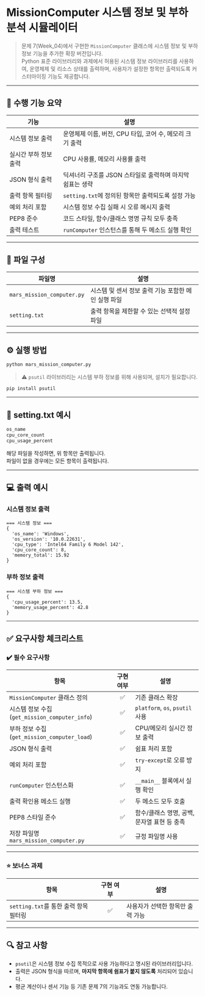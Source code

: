 # MissionComputer 시스템 정보 및 부하 분석 시뮬레이터

> 문제 7(Week_04)에서 구현한 `MissionComputer` 클래스에 시스템 정보 및 부하 정보 기능을 추가한 확장 버전입니다.  
> Python 표준 라이브러리와 과제에서 허용된 시스템 정보 라이브러리를 사용하여, 운영체제 및 리소스 상태를 출력하며, 사용자가 설정한 항목만 출력되도록 커스터마이징 기능도 제공합니다.

---

## 📌 수행 기능 요약

| 기능 | 설명 |
|------|------|
| 시스템 정보 출력 | 운영체제 이름, 버전, CPU 타입, 코어 수, 메모리 크기 출력 |
| 실시간 부하 정보 출력 | CPU 사용률, 메모리 사용률 출력 |
| JSON 형식 출력 | 딕셔너리 구조를 JSON 스타일로 출력하며 마지막 쉼표는 생략 |
| 출력 항목 필터링 | `setting.txt`에 정의된 항목만 출력되도록 설정 가능 |
| 예외 처리 포함 | 시스템 정보 수집 실패 시 오류 메시지 출력 |
| PEP8 준수 | 코드 스타일, 함수/클래스 명명 규칙 모두 충족 |
| 출력 테스트 | `runComputer` 인스턴스를 통해 두 메소드 실행 확인 |

---

## 📁 파일 구성

| 파일명 | 설명 |
|--------|------|
| `mars_mission_computer.py` | 시스템 및 센서 정보 출력 기능 포함한 메인 실행 파일 |
| `setting.txt` | 출력 항목을 제한할 수 있는 선택적 설정 파일 |

---

## ⚙️ 실행 방법

```bash
python mars_mission_computer.py
```

> ⚠️ `psutil` 라이브러리는 시스템 부하 정보를 위해 사용되며, 설치가 필요합니다.

```bash
pip install psutil
```

---

## 🧪 setting.txt 예시

```txt
os_name
cpu_core_count
cpu_usage_percent
```

해당 파일을 작성하면, 위 항목만 출력됩니다.  
파일이 없을 경우에는 모든 항목이 출력됩니다.

---

## 💻 출력 예시

### 시스템 정보 출력
```plaintext
=== 시스템 정보 ===
{
  'os_name': 'Windows',
  'os_version': '10.0.22631',
  'cpu_type': 'Intel64 Family 6 Model 142',
  'cpu_core_count': 8,
  'memory_total': 15.92
}
```

### 부하 정보 출력
```plaintext
=== 시스템 부하 정보 ===
{
  'cpu_usage_percent': 13.5,
  'memory_usage_percent': 42.8
}
```

---

## ✅ 요구사항 체크리스트

### ✔️ 필수 요구사항

| 항목 | 구현 여부 | 설명 |
|------|:--------:|------|
| `MissionComputer` 클래스 정의 | ✅ | 기존 클래스 확장 |
| 시스템 정보 수집 (`get_mission_computer_info`) | ✅ | `platform`, `os`, `psutil` 사용 |
| 부하 정보 수집 (`get_mission_computer_load`) | ✅ | CPU/메모리 실시간 정보 출력 |
| JSON 형식 출력 | ✅ | 쉼표 처리 포함 |
| 예외 처리 포함 | ✅ | `try-except`로 오류 방지 |
| `runComputer` 인스턴스화 | ✅ | `__main__` 블록에서 실행 확인 |
| 출력 확인용 메소드 실행 | ✅ | 두 메소드 모두 호출 |
| PEP8 스타일 준수 | ✅ | 함수/클래스 명명, 공백, 문자열 표현 등 충족 |
| 저장 파일명 `mars_mission_computer.py` | ✅ | 규정 파일명 사용 |

---

### ⭐ 보너스 과제

| 항목 | 구현 여부 | 설명 |
|------|:--------:|------|
| `setting.txt`를 통한 출력 항목 필터링 | ✅ | 사용자가 선택한 항목만 출력 가능 |

---

## 🔍 참고 사항

- `psutil`은 시스템 정보 수집 목적으로 사용 가능하다고 명시된 라이브러리입니다.
- 출력은 JSON 형식을 따르며, **마지막 항목에 쉼표가 붙지 않도록** 처리되어 있습니다.
- 평균 계산이나 센서 기능 등 기존 문제 7의 기능과도 연동 가능합니다.


